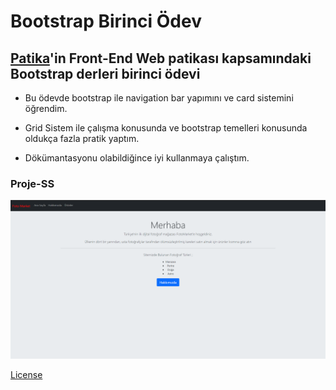 # Bootstrap Birinci Ödev

## [Patika](www.patika.dev)'in Front-End Web patikası kapsamındaki Bootstrap derleri birinci ödevi

- Bu ödevde bootstrap ile navigation bar yapımını ve card sistemini öğrendim.

- Grid Sistem ile çalışma konusunda ve bootstrap temelleri konusunda oldukça fazla pratik yaptım.
- Dökümantasyonu olabildiğince iyi kullanmaya çalıştım.

### Proje-SS
![Proje SS](bootstrap-odev-ss.jpg)

[License](LICENSE)
